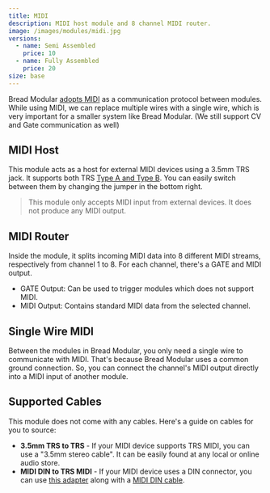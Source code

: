 ```yaml
---
title: MIDI
description: MIDI host module and 8 channel MIDI router.
image: /images/modules/midi.jpg
versions:
  - name: Semi Assembled
    price: 10
  - name: Fully Assembled
    price: 20
size: base
--- 
```


Bread Modular [adopts MIDI](/docs/technical-details/modular-midi) as a communication protocol between modules. While using MIDI, we can replace multiple wires with a single wire, which is very important for a smaller system like Bread Modular.
(We still support CV and Gate communication as well)

## MIDI Host

This module acts as a host for external MIDI devices using a 3.5mm TRS jack. It supports both TRS [Type A and Type B](https://minimidi.world). You can easily switch between them by changing the jumper in the bottom right.

> This module only accepts MIDI input from external devices. It does not produce any MIDI output.

## MIDI Router

Inside the module, it splits incoming MIDI data into 8 different MIDI streams, respectively from channel 1 to 8. For each channel, there's a GATE and MIDI output. 

* GATE Output: Can be used to trigger modules which does not support MIDI.
* MIDI Output: Contains standard MIDI data from the selected channel.

## Single Wire MIDI

Between the modules in Bread Modular, you only need a single wire to communicate with MIDI. That's because Bread Modular uses a common ground connection. So, you can connect the channel's MIDI output directly into a MIDI input of another module.

## Supported Cables

This module does not come with any cables. Here's a guide on cables for you to source:

* **3.5mm TRS to TRS** - If your MIDI device supports TRS MIDI, you can use a "3.5mm stereo cable". It can be easily found at any local or online audio store.
* **MIDI DIN to TRS MIDI** - If your MIDI device uses a DIN connector, you can use [this adapter](https://www.amazon.com/s?k=MIDI+to+TRS) along with a [MIDI DIN cable](https://www.amazon.com/s?k=MIDI+DIN+cable).